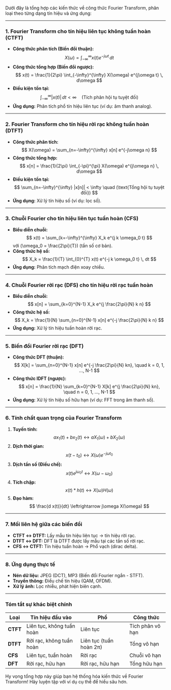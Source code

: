 Dưới đây là tổng hợp các kiến thức về công thức Fourier Transform, phân loại theo từng dạng tín hiệu và ứng dụng:

---

### **1. Fourier Transform cho tín hiệu liên tục không tuần hoàn (CTFT)**
- **Công thức phân tích (Biến đổi thuận):**  
  $$
  X(\omega) = \int_{-\infty}^{\infty} x(t) e^{-j\omega t} \, dt
  $$
- **Công thức tổng hợp (Biến đổi ngược):**  
  $$
  x(t) = \frac{1}{2\pi} \int_{-\infty}^{\infty} X(\omega) e^{j\omega t} \, d\omega
  $$
- **Điều kiện tồn tại:**  
  $$
  \int_{-\infty}^{\infty} |x(t)| \, dt < \infty \quad (\text{Tích phân hội tụ tuyệt đối})
  $$
- **Ứng dụng:** Phân tích phổ tín hiệu liên tục (ví dụ: âm thanh analog).

---

### **2. Fourier Transform cho tín hiệu rời rạc không tuần hoàn (DTFT)**
- **Công thức phân tích:**  
  $$
  X(\omega) = \sum_{n=-\infty}^{\infty} x[n] e^{-j\omega n}
  $$
- **Công thức tổng hợp:**  
  $$
  x[n] = \frac{1}{2\pi} \int_{-\pi}^{\pi} X(\omega) e^{j\omega n} \, d\omega
  $$
- **Điều kiện tồn tại:**  
  $$
  \sum_{n=-\infty}^{\infty} |x[n]| < \infty \quad (\text{Tổng hội tụ tuyệt đối})
  $$
- **Ứng dụng:** Xử lý tín hiệu số (ví dụ: lọc số).

---

### **3. Chuỗi Fourier cho tín hiệu liên tục tuần hoàn (CFS)**
- **Biểu diễn chuỗi:**  
  $$
  x(t) = \sum_{k=-\infty}^{\infty} X_k e^{j k \omega_0 t}
  $$
  với \(\omega_0 = \frac{2\pi}{T}\) (tần số cơ bản).
- **Công thức hệ số:**  
  $$
  X_k = \frac{1}{T} \int_{0}^{T} x(t) e^{-j k \omega_0 t} \, dt
  $$
- **Ứng dụng:** Phân tích mạch điện xoay chiều.

---

### **4. Chuỗi Fourier rời rạc (DFS) cho tín hiệu rời rạc tuần hoàn**
- **Biểu diễn chuỗi:**  
  $$
  x[n] = \sum_{k=0}^{N-1} X_k e^{j \frac{2\pi}{N} k n}
  $$
- **Công thức hệ số:**  
  $$
  X_k = \frac{1}{N} \sum_{n=0}^{N-1} x[n] e^{-j \frac{2\pi}{N} k n}
  $$
- **Ứng dụng:** Xử lý tín hiệu tuần hoàn rời rạc.

---

### **5. Biến đổi Fourier rời rạc (DFT)**
- **Công thức DFT (thuận):**  
  $$
  X[k] = \sum_{n=0}^{N-1} x[n] e^{-j \frac{2\pi}{N} kn}, \quad k = 0, 1, ..., N-1
  $$
- **Công thức IDFT (ngược):**  
  $$
  x[n] = \frac{1}{N} \sum_{k=0}^{N-1} X[k] e^{j \frac{2\pi}{N} kn}, \quad n = 0, 1, ..., N-1
  $$
- **Ứng dụng:** Xử lý tín hiệu số hữu hạn (ví dụ: FFT trong âm thanh số).

---

### **6. Tính chất quan trọng của Fourier Transform**
1. **Tuyến tính:**  
   $$
   a x_1(t) + b x_2(t) \leftrightarrow a X_1(\omega) + b X_2(\omega)
   $$
2. **Dịch thời gian:**  
   $$
   x(t - t_0) \leftrightarrow X(\omega) e^{-j\omega t_0}
   $$
3. **Dịch tần số (Điều chế):**  
   $$
   x(t) e^{j\omega_0 t} \leftrightarrow X(\omega - \omega_0)
   $$
4. **Tích chập:**  
   $$
   x(t) * h(t) \leftrightarrow X(\omega) H(\omega)
   $$
5. **Đạo hàm:**  
   $$
   \frac{d x(t)}{dt} \leftrightarrow j\omega X(\omega)
   $$

---

### **7. Mối liên hệ giữa các biến đổi**
- **CTFT ↔ DTFT:** Lấy mẫu tín hiệu liên tục → tín hiệu rời rạc.
- **DTFT ↔ DFT:** DFT là DTFT được lấy mẫu tại các tần số rời rạc.
- **CFS ↔ CTFT:** Tín hiệu tuần hoàn → Phổ vạch (dirac delta).

---

### **8. Ứng dụng thực tế**
- **Nén dữ liệu:** JPEG (DCT), MP3 (Biến đổi Fourier ngắn - STFT).
- **Truyền thông:** Điều chế tín hiệu (QAM, OFDM).
- **Xử lý ảnh:** Lọc nhiễu, phát hiện biên cạnh.

---

### **Tóm tắt sự khác biệt chính**
| **Loại**          | **Tín hiệu đầu vào** | **Phổ**           | **Công thức**         |
|--------------------|-----------------------|-------------------|-----------------------|
| **CTFT**           | Liên tục, không tuần hoàn | Liên tục         | Tích phân vô hạn     |
| **DTFT**           | Rời rạc, không tuần hoàn | Liên tục (tuần hoàn 2π) | Tổng vô hạn         |
| **CFS**            | Liên tục, tuần hoàn  | Rời rạc           | Chuỗi vô hạn        |
| **DFT**            | Rời rạc, hữu hạn     | Rời rạc, hữu hạn  | Tổng hữu hạn        |

Hy vọng tổng hợp này giúp bạn hệ thống hóa kiến thức về Fourier Transform! Hãy luyện tập với ví dụ cụ thể để hiểu sâu hơn.